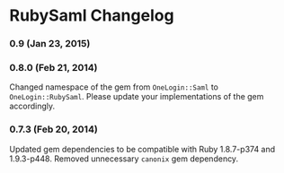 # RubySaml Changelog
### 0.9 (Jan 23, 2015)


### 0.8.0 (Feb 21, 2014)
Changed namespace of the gem from `OneLogin::Saml` to `OneLogin::RubySaml`.  Please update your implementations of the gem accordingly.

### 0.7.3 (Feb 20, 2014)
Updated gem dependencies to be compatible with Ruby 1.8.7-p374 and 1.9.3-p448. Removed unnecessary `canonix` gem dependency.
